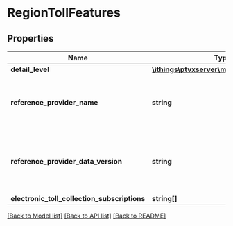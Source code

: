 # RegionTollFeatures

## Properties
Name | Type | Description | Notes
------------ | ------------- | ------------- | -------------
**detail_level** | [**\ithings\ptvxserver\model\TollDetailLevel**](TollDetailLevel.md) |  | [optional] 
**reference_provider_name** | **string** | The provider name of the map data this toll data is based on. For best results the data should match the routing data of the underlying map, therefore this name usually equals the corresponding RegionDescription.providerName. | [optional] 
**reference_provider_data_version** | **string** | The data version of the map data this toll data is based on. For best results the data should match the routing data of the underlying map, therefore this version number usually equals the corresponding RegionDescription.providerDataVersion. | [optional] 
**electronic_toll_collection_subscriptions** | **string[]** |  | [optional] 

[[Back to Model list]](../../README.md#documentation-for-models) [[Back to API list]](../../README.md#documentation-for-api-endpoints) [[Back to README]](../../README.md)

